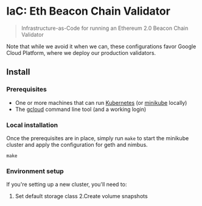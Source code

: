# IaC: Eth Beacon Chain Validator
> Infrastructure-as-Code for running an Ethereum 2.0 Beacon Chain Validator

Note that while we avoid it when we can, these configurations favor Google Cloud Platform,
where we deploy our production validators.

## Install

### Prerequisites

- One or more machines that can run [Kubernetes] (or [minikube] locally)
- The [gcloud] command line tool (and a working login)

[Kubernetes]: https://kubernetes.io/docs/tasks/tools/
[minikube]: https://minikube.sigs.k8s.io/docs/start/
[gcloud]: https://cloud.google.com/sdk/gcloud

### Local installation

Once the prerequisites are in place, simply run `make` to start the minikube cluster and apply the
configuration for geth and nimbus.

```
make
```

### Environment setup

If you're setting up a new cluster, you'll need to:

1. Set default storage class
2.Create volume snapshots
